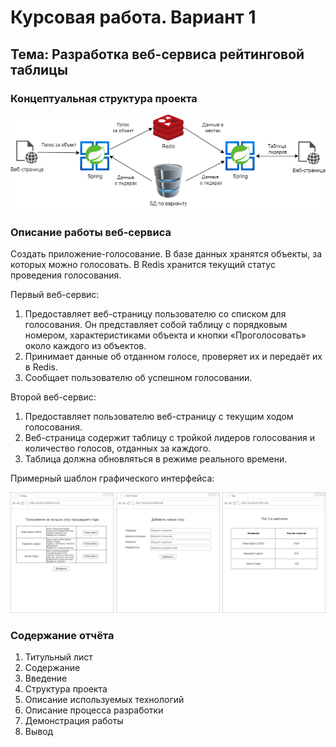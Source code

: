 # Курсовая работа. Вариант 1
## Тема: Разработка веб-сервиса рейтинговой таблицы

### Концептуальная структура проекта
![Схема проекта](./screenshots/1_1.png)

### Описание работы веб-сервиса

Создать приложение-голосование. В базе данных хранятся объекты, за которых можно голосовать. В Redis хранится текущий статус проведения голосования.

Первый веб-сервис:
1. Предоставляет веб-страницу пользователю со списком для голосования. Он представляет собой таблицу с порядковым номером, характеристиками объекта и кнопки «Проголосовать» около каждого из объектов. 
2. Принимает данные об отданном голосе, проверяет их и передаёт их в Redis.
3. Сообщает пользователю об успешном голосовании.

Второй веб-сервис:
1. Предоставляет пользователю веб-страницу с текущим ходом голосования.
2. Веб-страница содержит таблицу с тройкой лидеров голосования и количество голосов, отданных за каждого.
3. Таблица должна обновляться в режиме реального времени.

Примерный шаблон графического интерфейса:

![Интерфейс](./screenshots/1_2.png)

### Содержание отчёта
1. Титульный лист
2. Содержание
3. Введение
4. Структура проекта
5. Описание используемых технологий
6. Описание процесса разработки
7. Демонстрация работы
8. Вывод